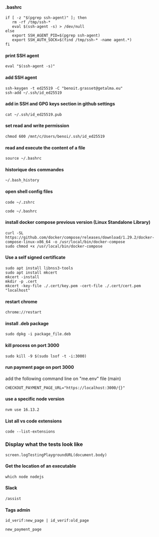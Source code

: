 #### .bashrc

```
if [ -z "$(pgrep ssh-agent)" ]; then
   rm -rf /tmp/ssh-*
   eval $(ssh-agent -s) > /dev/null
else
   export SSH_AGENT_PID=$(pgrep ssh-agent)
   export SSH_AUTH_SOCK=$(find /tmp/ssh-* -name agent.*)
fi
```


#### print SSH agent
```
eval "$(ssh-agent -s)"
```
#### add SSH agent
```
ssh-keygen -t ed25519 -C "benoit.grasset@getalma.eu"
ssh-add ~/.ssh/id_ed25519
```
#### add in SSH and GPG keys section in github settings
```
cat ~/.ssh/id_ed25519.pub
```

#### set read and write permission
```
chmod 600 /mnt/c/Users/benoi/.ssh/id_ed25519
```

####  read and execute the content of a file
```
source ~/.bashrc
```

#### historique des commandes
```
~/.bash_history
```

#### open shell config files
```
code ~/.zshrc
```
```
code ~/.bashrc
```

#### install docker compose previous version (Linux Standalone Library)
```
curl -SL https://github.com/docker/compose/releases/download/1.29.2/docker-compose-linux-x86_64 -o /usr/local/bin/docker-compose
sudo chmod +x /usr/local/bin/docker-compose
```

#### Use a self signed certificate
```
sudo apt install libnss3-tools
sudo apt install mkcert
mkcert -install
mkdir -p .cert
mkcert -key-file ./.cert/key.pem -cert-file ./.cert/cert.pem "localhost"
```

#### restart chrome
```
chrome://restart
```

#### install .deb package
```
sudo dpkg -i package_file.deb
```

#### kill process on port 3000
```
sudo kill -9 $(sudo lsof -t -i:3000)
```

#### run payment page on port 3000
add the following command line on "me.env" file (main)
```
CHECKOUT_PAYMENT_PAGE_URL="https://localhost:3000/{}"
```

#### use a specific node version
```
nvm use 16.13.2
```

#### List all vs code extensions
```
code --list-extensions
```

### Display what the tests look like
```
screen.logTestingPlaygroundURL(document.body)
```

#### Get the location of an executable
```
which node nodejs
```

#### Slack
```
/assist
```

#### Tags admin
```
id_verif:new_page | id_verif:old_page
```
```
new_payment_page
```
